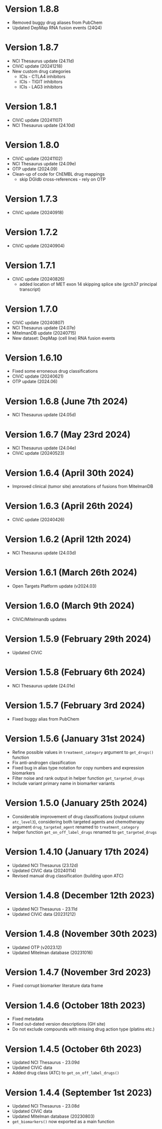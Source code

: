 # Version 1.8.8

* Removed buggy drug aliases from PubChem
* Updated DepMap RNA fusion events (24Q4)

# Version 1.8.7

* NCI Thesaurus update (24.11d)
* CIViC update (20241218)
* New custom drug categories
  - ICIs - CTLA4 inhibitors
  - ICIs - TIGIT inhibitors
  - ICIs - LAG3 inhibitors

# Version 1.8.1

* CIViC update (20241107)
* NCI Thesaurus update (24.10d)

# Version 1.8.0

* CIViC update (20241102)
* NCI Thesaurus update (24.09e)
* OTP update (2024.09)
* Clean-up of code for ChEMBL drug mappings
  - skip DGIdb cross-references - rely on OTP

# Version 1.7.3

* CIViC update (20240918)

# Version 1.7.2

* CIViC update (20240904)

# Version 1.7.1

* CIViC update (20240826)
  - added location of MET exon 14 skipping splice site (grch37 principal transcript)

# Version 1.7.0

* CIViC update (20240807)
* NCI Thesaurus update (24.07e)
* MitelmanDB update (20240715)
* New dataset: DepMap (cell line) RNA fusion events

# Version 1.6.10 

* Fixed some erroneous drug classifications
* CIViC update (20240621)
* OTP update (2024.06)

# Version 1.6.8 (June 7th 2024)

* NCI Thesaurus update (24.05d)

# Version 1.6.7 (May 23rd 2024)

* NCI Thesaurus update (24.04e)
* CIViC update (20240523)

# Version 1.6.4 (April 30th 2024)

* Improved clinical (tumor site) annotations of fusions from MitelmanDB

# Version 1.6.3 (April 26th 2024)

* CIViC update (20240426)

# Version 1.6.2 (April 12th 2024)

* NCI Thesaurus update (24.03d)

# Version 1.6.1 (March 26th 2024)

* Open Targets Platform update (v2024.03)

# Version 1.6.0 (March 9th 2024)

* CIViC/Mitelmandb updates

# Version 1.5.9 (February 29th 2024)

* Updated CIViC

# Version 1.5.8 (February 6th 2024)

* NCI Thesaurus update (24.01e)

# Version 1.5.7 (February 3rd 2024)

* Fixed buggy alias from PubChem

# Version 1.5.6 (January 31st 2024)

* Refine possible values in `treatment_category` argument to `get_drugs()` function
* Fix anti-androgen classification
* Fixed bug in alias type notation for copy numbers and expression biomarkers
* Filter noise and rank output in helper function `get_targeted_drugs`
* Include variant primary name in biomarker variants

# Version 1.5.0 (January 25th 2024)

* Considerable improvement of drug classifications (output column `atc_level3`),
considering both targeted agents and chemotherapy
* argument `drug_targeted_agent` renamed to `treatment_category`
* helper function `get_on_off_label_drugs` renamed to `get_targeted_drugs`

# Version 1.4.10 (January 17th 2024)

* Updated NCI Thesaurus (23.12d)
* Updated CIViC data (20240114)
* Revised manual drug classification (building upon ATC)

# Version 1.4.8 (December 12th 2023)

* Updated NCI Thesaurus - 23.11d
* Updated CIViC data (20231212)

# Version 1.4.8 (November 30th 2023)

* Updated OTP (v2023.12)
* Updated Mitelman database (20231016)

# Version 1.4.7 (November 3rd 2023)

* Fixed corrupt biomarker literature data frame

# Version 1.4.6 (October 18th 2023)

* Fixed metadata
* Fixed out-dated version descriptions (GH site)
* Do not exclude compounds with missing drug action type (platins etc.)

# Version 1.4.5 (October 6th 2023)

* Updated NCI Thesaurus - 23.09d
* Updated CIViC data
* Added drug class (ATC) to `get_on_off_label_drugs()`

# Version 1.4.4 (September 1st 2023)

* Updated NCI Thesaurus - 23.08d
* Updated CIViC data
* Updated Mitelman database (20230803)
* `get_biomarkers()` now exported as a main function



